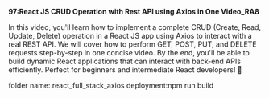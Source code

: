 ****97:React JS CRUD Operation with Rest API using Axios in One Video_RA8****

 In this video, you'll learn how to implement a complete CRUD (Create, Read, Update, Delete) operation in a React JS app using Axios to interact with a real REST API. We will cover how to perform GET, POST, PUT, and DELETE requests step-by-step in one concise video. By the end, you'll be able to build dynamic React applications that can interact with back-end APIs efficiently. Perfect for beginners and intermediate React developers! 💸


folder name: react_full_stack_axios
deployment:npm run build

